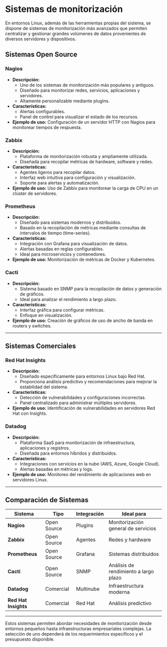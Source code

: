 # Sistemas de monitorización

En entornos Linux, además de las herramientas propias del sistema, se dispone de sistemas de monitorización más avanzados que permiten centralizar y gestionar grandes volúmenes de datos provenientes de diversos servidores y dispositivos.

## Sistemas Open Source

### **Nagios**
- **Descripción:**
  - Uno de los sistemas de monitorización más populares y antiguos.
  - Diseñado para monitorizar redes, servicios, aplicaciones y servidores.
  - Altamente personalizable mediante plugins.
- **Características:**
  - Alertas configurables.
  - Panel de control para visualizar el estado de los recursos.
- **Ejemplo de uso:** Configuración de un servidor HTTP con Nagios para monitorear tiempos de respuesta.

### **Zabbix**
- **Descripción:**
  - Plataforma de monitorización robusta y ampliamente utilizada.
  - Diseñada para recopilar métricas de hardware, software y redes.
- **Características:**
  - Agentes ligeros para recopilar datos.
  - Interfaz web intuitiva para configuración y visualización.
  - Soporte para alertas y automatización.
- **Ejemplo de uso:** Uso de Zabbix para monitorear la carga de CPU en un clúster de servidores.

### **Prometheus**
- **Descripción:**
  - Diseñado para sistemas modernos y distribuidos.
  - Basado en la recopilación de métricas mediante consultas de intervalos de tiempo (time-series).
- **Características:**
  - Integración con Grafana para visualización de datos.
  - Alertas basadas en reglas configurables.
  - Ideal para microservicios y contenedores.
- **Ejemplo de uso:** Monitorización de métricas de Docker y Kubernetes.

### **Cacti**
- **Descripción:**
  - Sistema basado en SNMP para la recopilación de datos y generación de gráficos.
  - Ideal para analizar el rendimiento a largo plazo.
- **Características:**
  - Interfaz gráfica para configurar métricas.
  - Enfoque en visualización.
- **Ejemplo de uso:** Creación de gráficos de uso de ancho de banda en routers y switches.

---

## Sistemas Comerciales

### **Red Hat Insights**
- **Descripción:**
  - Diseñado específicamente para entornos Linux bajo Red Hat.
  - Proporciona análisis predictivo y recomendaciones para mejorar la estabilidad del sistema.
- **Características:**
  - Detección de vulnerabilidades y configuraciones incorrectas.
  - Panel centralizado para administrar múltiples servidores.
- **Ejemplo de uso:** Identificación de vulnerabilidades en servidores Red Hat con Insights.

### **Datadog**
- **Descripción:**
  - Plataforma SaaS para monitorización de infraestructura, aplicaciones y registros.
  - Diseñada para entornos híbridos y distribuidos.
- **Características:**
  - Integraciones con servicios en la nube (AWS, Azure, Google Cloud).
  - Alertas basadas en métricas y logs.
- **Ejemplo de uso:** Monitoreo del rendimiento de aplicaciones web en servidores Linux.

---

## Comparación de Sistemas

| Sistema       | Tipo          | Integración | Ideal para                          |
|---------------|---------------|---------------|-------------------------------------|
| **Nagios**    | Open Source   | Plugins       | Monitorización general de servicios |
| **Zabbix**    | Open Source   | Agentes       | Redes y hardware                    |
| **Prometheus**| Open Source   | Grafana       | Sistemas distribuidos               |
| **Cacti**     | Open Source   | SNMP          | Análisis de rendimiento a largo plazo|
| **Datadog**   | Comercial     | Multinube     | Infraestructura moderna             |
| **Red Hat Insights** | Comercial | Red Hat      | Análisis predictivo                |

---

Estos sistemas permiten abordar necesidades de monitorización desde entornos pequeños hasta infraestructuras empresariales complejas. La selección de uno dependerá de los requerimientos específicos y el presupuesto disponible.


